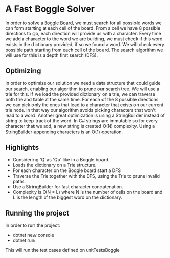 # A Fast Boggle Solver

In order to solve a [Boggle Board](https://en.wikipedia.org/wiki/Boggle), we must search for all possible words we can form starting at each cell of the board. From a cell we have 8 possible directions to go, each direction will provide us with a character.
Every time we add a character to the word we are building, we must check if this word exists in the dictionary provided, if so we found a word. We will check every possible path starting from each cell of the board. The search algorithm we will use for this is a depth first search (DFS).

## Optimizing

In order to optimize our solution we need a data structure that could guide our search, enabling our algorithm to prune our search tree. We will use a trie for this. 
If we load the provided dictionary on a trie, we can traverse both trie and table at the same time. For each of the 8 possible directions we can pick only the ones that lead to a character that exists on our current trie node. In that way our algorithm avoids picking characters that won't lead to a word.
Another great optimization is using a StringBuilder instead of string to keep track of the word. In C# strings are immutable so for every character that we add, a new string is created O(N) complexity. Using a StringBuilder appending characters is an O(1) operation.

## Highlights

- Considering 'Q' as 'Qu' like in a Boggle board.
- Loads the dictionary on a Trie structure.
- For each character on the Boggle board start a DFS
- Traverse the Trie together with the DFS, using the Trie to prune invalid paths.
- Use a StringBuilder for fast character concatenation.
- Complexity is O(N * L) where N is the number of cells on the board and L is the length of the biggest word on the dictionary.  

## Running the project

In order to run the project:
- dotnet new console
- dotnet run

This will run the test cases defined on unitTestsBoggle
